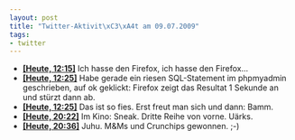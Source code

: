 ```yaml
--- 
layout: post
title: "Twitter-Aktivit\xC3\xA4t am 09.07.2009"
tags: 
- twitter
---
```

<ul class="aktt_tweet_digest">
	<li><strong><a href="http://twitter.com/fabianonline/statuses/2548294946">[Heute, 12:15]</a></strong> Ich hasse den Firefox, ich hasse den Firefox...</li>
	<li><strong><a href="http://twitter.com/fabianonline/statuses/2548366031">[Heute, 12:25]</a></strong> Habe gerade ein riesen SQL-Statement im phpmyadmin geschrieben, auf ok geklickt: Firefox zeigt das Resultat 1 Sekunde an und stürzt dann ab.</li>
	<li><strong><a href="http://twitter.com/fabianonline/statuses/2548367991">[Heute, 12:25]</a></strong> Das ist so fies. Erst freut man sich und dann: Bamm.</li>
	<li><strong><a href="http://twitter.com/fabianonline/statuses/2554297680">[Heute, 20:22]</a></strong> Im Kino: Sneak. Dritte Reihe von vorne. Uärks.</li>
	<li><strong><a href="http://twitter.com/fabianonline/statuses/2554507299">[Heute, 20:36]</a></strong> Juhu. M&amp;Ms und Crunchips gewonnen. ;-)</li>
</ul>
